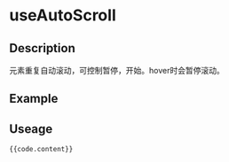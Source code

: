 <script setup>
    import UseAutoScroll from '../components/UseAutoScroll.vue'
    import code from '../componentsCode/UseAutoScroll.js'
</script>

# useAutoScroll

## Description

元素重复自动滚动，可控制暂停，开始。hover时会暂停滚动。

## Example

<UseAutoScroll />

## Useage

```js-vue
{{code.content}}
```
